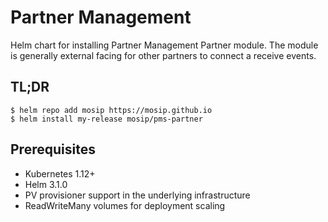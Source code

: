 # Partner Management

Helm chart for installing Partner Management Partner module.  The module is generally external facing for other partners to connect a receive events.

## TL;DR

```console
$ helm repo add mosip https://mosip.github.io
$ helm install my-release mosip/pms-partner
```
## Prerequisites

- Kubernetes 1.12+
- Helm 3.1.0
- PV provisioner support in the underlying infrastructure
- ReadWriteMany volumes for deployment scaling

